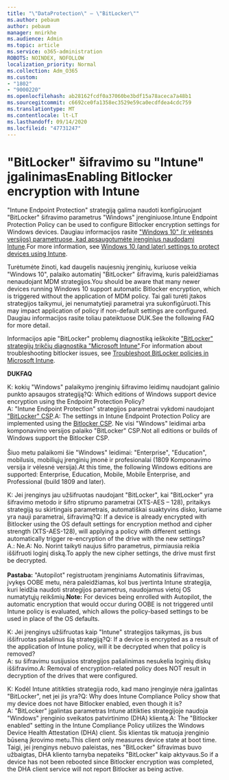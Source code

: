 ```yaml
---
title: "\"DataProtection\" – \"BitLocker\""
ms.author: pebaum
author: pebaum
manager: mnirkhe
ms.audience: Admin
ms.topic: article
ms.service: o365-administration
ROBOTS: NOINDEX, NOFOLLOW
localization_priority: Normal
ms.collection: Adm_O365
ms.custom:
- "1802"
- "9000220"
ms.openlocfilehash: ab28162fcdf0a37060be3bdf15a78aceca7a48b1
ms.sourcegitcommit: c6692ce0fa1358ec3529e59ca0ecdfdea4cdc759
ms.translationtype: MT
ms.contentlocale: lt-LT
ms.lasthandoff: 09/14/2020
ms.locfileid: "47731247"
---
```

# <a name="enabling-bitlocker-encryption-with-intune"></a><span data-ttu-id="a78ba-102">"BitLocker" šifravimo su "Intune" įgalinimas</span><span class="sxs-lookup"><span data-stu-id="a78ba-102">Enabling Bitlocker encryption with Intune</span></span>

 <span data-ttu-id="a78ba-103">"Intune Endpoint Protection" strategiją galima naudoti konfigūruojant "BitLocker" šifravimo parametrus "Windows" įrenginiuose.</span><span class="sxs-lookup"><span data-stu-id="a78ba-103">Intune Endpoint Protection Policy can be used to configure Bitlocker encryption settings for Windows devices.</span></span> <span data-ttu-id="a78ba-104">Daugiau informacijos rasite ["Windows 10" (ir vėlesnės versijos) parametruose, kad apsaugotumėte įrenginius naudodami Intune](https://docs.microsoft.com/intune/endpoint-protection-windows-10#windows-encryption).</span><span class="sxs-lookup"><span data-stu-id="a78ba-104">For more information, see [Windows 10 (and later) settings to protect devices using Intune](https://docs.microsoft.com/intune/endpoint-protection-windows-10#windows-encryption).</span></span>
 
<span data-ttu-id="a78ba-105">Turėtumėte žinoti, kad daugelis naujesnių įrenginių, kuriuose veikia "Windows 10", palaiko automatinį "BitLocker" šifravimą, kuris paleidžiamas nenaudojant MDM strategijos.</span><span class="sxs-lookup"><span data-stu-id="a78ba-105">You should be aware that many newer devices running Windows 10 support automatic Bitlocker encryption, which is triggered without the application of MDM policy.</span></span> <span data-ttu-id="a78ba-106">Tai gali turėti įtakos strategijos taikymui, jei nenumatytieji parametrai yra sukonfigūruoti.</span><span class="sxs-lookup"><span data-stu-id="a78ba-106">This may impact application of policy if non-default settings are configured.</span></span> <span data-ttu-id="a78ba-107">Daugiau informacijos rasite toliau pateiktuose DUK.</span><span class="sxs-lookup"><span data-stu-id="a78ba-107">See the following FAQ for more detail.</span></span>
 
<span data-ttu-id="a78ba-108">Informacijos apie "BitLocker" problemų diagnostiką ieškokite ["BitLocker" strategijų trikčių diagnostika "Microsoft Intune"](https://docs.microsoft.com/intune/protect/troubleshoot-bitlocker-policies).</span><span class="sxs-lookup"><span data-stu-id="a78ba-108">For information about troubleshooting bitlocker issues, see [Troubleshoot BitLocker policies in Microsoft Intune](https://docs.microsoft.com/intune/protect/troubleshoot-bitlocker-policies).</span></span>
 
 
<span data-ttu-id="a78ba-109">**DUK**</span><span class="sxs-lookup"><span data-stu-id="a78ba-109">**FAQ**</span></span>

 <span data-ttu-id="a78ba-110">K: kokių "Windows" palaikymo įrenginių šifravimo leidimų naudojant galinio punkto apsaugos strategiją?</span><span class="sxs-lookup"><span data-stu-id="a78ba-110">Q: Which editions of Windows support device encryption using the Endpoint Protection Policy?</span></span><br>
 <span data-ttu-id="a78ba-111">A: "Intune Endpoint Protection" strategijos parametrai vykdomi naudojant ["BitLocker" CSP](https://docs.microsoft.com/windows/client-management/mdm/bitlocker-csp).</span><span class="sxs-lookup"><span data-stu-id="a78ba-111">A: The settings in Intune Endpoint Protection Policy  are implemented using the [Bitlocker CSP](https://docs.microsoft.com/windows/client-management/mdm/bitlocker-csp).</span></span> <span data-ttu-id="a78ba-112">Ne visi "Windows" leidimai arba komponavimo versijos palaiko "BitLocker" CSP.</span><span class="sxs-lookup"><span data-stu-id="a78ba-112">Not all editions or builds of Windows support the Bitlocker CSP.</span></span> <br><br>
      <span data-ttu-id="a78ba-113">Šiuo metu palaikomi šie "Windows" leidimai: "Enterprise", "Education", mobilusis, mobiliųjų įrenginių įmonė ir profesionalai (1809 Komponavimo versija ir vėlesnė versija).</span><span class="sxs-lookup"><span data-stu-id="a78ba-113">At this time, the following Windows editions are supported: Enterprise, Education, Mobile, Mobile Enterprise, and Professional (build 1809 and later).</span></span>
 
<span data-ttu-id="a78ba-114">K: Jei įrenginys jau užšifruotas naudojant "BitLocker", kai "BitLocker" yra šifravimo metodo ir šifro stiprumo parametrai (XTS-AES – 128), pritaikys strategiją su skirtingais parametrais, automatiškai suaktyvins disko, kuriame yra nauji parametrai, šifravimą?</span><span class="sxs-lookup"><span data-stu-id="a78ba-114">Q: If a device is already encrypted with Bitlocker using the OS default settings for encryption method and cipher strength (XTS-AES-128), will applying a policy with different settings automatically trigger re-encryption of the drive with the new settings?</span></span><br>
<span data-ttu-id="a78ba-115">A.: Ne.</span><span class="sxs-lookup"><span data-stu-id="a78ba-115">A: No.</span></span> <span data-ttu-id="a78ba-116">Norint taikyti naujus šifro parametrus, pirmiausia reikia iššifruoti loginį diską.</span><span class="sxs-lookup"><span data-stu-id="a78ba-116">To apply the new cipher settings, the drive must first be decrypted.</span></span><br><br>
<span data-ttu-id="a78ba-117">**Pastaba:** "Autopilot" registruotam įrenginiams Automatinis šifravimas, įvykęs OOBE metu, nėra paleidžiamas, kol bus įvertinta Intune strategija, kuri leidžia naudoti strategijos parametrus, naudojamus vietoj OS numatytųjų reikšmių.</span><span class="sxs-lookup"><span data-stu-id="a78ba-117">**Note:** For devices being enrolled with Autopilot, the automatic encryption that would occur during OOBE is not triggered until Intune policy is evaluated, which allows the policy-based settings to be used in place of the OS defaults.</span></span>
 
<span data-ttu-id="a78ba-118">K: Jei įrenginys užšifruotas kaip "Intune" strategijos taikymas, jis bus iššifruotas pašalinus šią strategiją?</span><span class="sxs-lookup"><span data-stu-id="a78ba-118">Q: If a device is encrypted as a result of the  application of Intune policy, will it be decrypted when that policy is removed?</span></span><br>
<span data-ttu-id="a78ba-119">A: su šifravimu susijusios strategijos pašalinimas nesukelia loginių diskų iššifravimo.</span><span class="sxs-lookup"><span data-stu-id="a78ba-119">A: Removal of encryption-related policy does NOT result in decryption of the drives that were configured.</span></span>
 
<span data-ttu-id="a78ba-120">K: Kodėl Intune atitikties strategija rodo, kad mano įrenginyje nėra įgalintas "BitLocker", net jei jis yra?</span><span class="sxs-lookup"><span data-stu-id="a78ba-120">Q: Why does Intune Compliance Policy show that my device does not have Bitlocker enabled, even though it is?</span></span><br>
<span data-ttu-id="a78ba-121">A: "BitLocker" įgalintas parametras Intune atitikties strategijoje naudoja "Windows" įrenginio sveikatos patvirtinimo (DHA) klientą.</span><span class="sxs-lookup"><span data-stu-id="a78ba-121">A: The "Bitlocker enabled" setting in the Intune Compliance Policy utilizes the Windows Device Health Attestation  (DHA) client.</span></span> <span data-ttu-id="a78ba-122">Šis klientas tik matuoja įrenginio būseną įkrovimo metu.</span><span class="sxs-lookup"><span data-stu-id="a78ba-122">This client only measures device state at boot time.</span></span> <span data-ttu-id="a78ba-123">Taigi, jei įrenginys nebuvo paleistas, nes "BitLocker" šifravimas buvo užbaigtas, DHA kliento tarnyba nepateiks "BitLocker" kaip aktyvaus.</span><span class="sxs-lookup"><span data-stu-id="a78ba-123">So if a device has not been rebooted since Bitlocker encryption was completed, the DHA client service will not report Bitlocker as being active.</span></span>
 
 